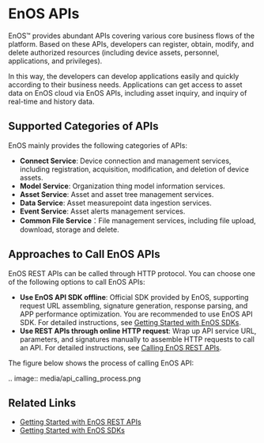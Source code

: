 # EnOS APIs

EnOS™ provides abundant APIs covering various core business flows of the platform. Based on these APIs, developers can register, obtain, modify, and delete authorized resources (including device assets, personnel, applications, and privileges).

In this way, the developers can develop applications easily and quickly according to their business needs. Applications can get access to asset data on EnOS cloud via EnOS APIs, including asset inquiry, and inquiry of real-time and history data.

## Supported Categories of APIs

EnOS mainly provides the following categories of APIs:

- **Connect Service**: Device connection and management services, including registration, acquisition, modification, and deletion of device assets.
- **Model Service**: Organization thing model information services.
- **Asset Service**: Asset and asset tree management services.
- **Data Service**: Asset measurepoint data ingestion services.
- **Event Service**: Asset alerts management services.
- **Common File Service**：File management services, including file upload, download, storage and delete.

## Approaches to Call EnOS APIs

EnOS REST APIs can be called through HTTP protocol. You can choose one of the following options to call EnOS APIs:

- **Use EnOS API SDK offline**: Official SDK provided by EnOS, supporting request URL assembling, signature generation, response parsing, and APP performance optimization. You are recommended to use EnOS API SDK. For detailed instructions, see [Getting Started with EnOS SDKs](gettingstarted_sdk).
- **Use REST APIs through online HTTP request**: Wrap up API service URL, parameters, and signatures manually to assemble HTTP requests to call an API. For detailed instructions, see [Calling EnOS REST APIs](call_enos_api).

The figure below shows the process of calling EnOS API:

.. image:: media/api_calling_process.png


## Related Links

- [Getting Started with EnOS REST APIs](gettingstarted_api)
- [Getting Started with EnOS SDKs](gettingstarted_sdk)
